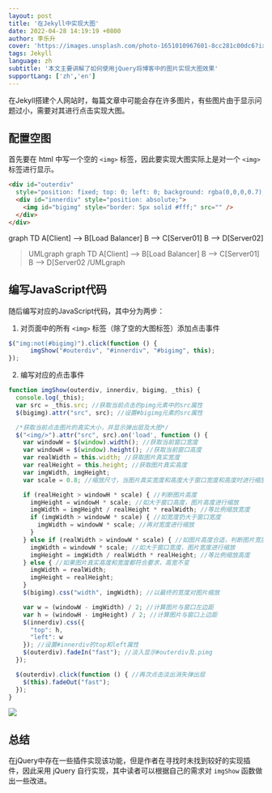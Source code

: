 ```yaml
---
layout: post
title: '在Jekyll中实现大图'
date: 2022-04-28 14:19:19 +0800
author: 李乐升
cover: 'https://images.unsplash.com/photo-1651010967601-8cc281c00dc6?ixlib=rb-1.2.1&ixid=MnwxMjA3fDB8MHxwaG90by1wYWdlfHx8fGVufDB8fHx8&auto=format&fit=crop&w=764&q=80'
tags: Jekyll
language: zh
subtitle: '本文主要讲解了如何使用jQuery将博客中的图片实现大图效果'
supportLang: ['zh','en']
---
```


在Jekyll搭建个人网站时，每篇文章中可能会存在许多图片，有些图片由于显示问题过小，需要对其进行点击实现大图。

## 配置空图

首先要在 html 中写一个空的 `<img>`  标签，因此要实现大图实际上是对一个 `<img>` 标签进行显示。

```html
<div id="outerdiv"
  style="position: fixed; top: 0; left: 0; background: rgba(0,0,0,0.7); z-index: 2; width: 100%; height: 100%; display: none;">
  <div id="innerdiv" style="position: absolute;">
    <img id="bigimg" style="border: 5px solid #fff;" src="" />
  </div>
</div>
```

<div class="mermaid">
	graph TD 
	A[Client] --> B[Load Balancer] 
	B --> C[Server01] 
	B --> D[Server02]
</div> 

>UMLgraph
	graph TD 
	A[Client] --> B[Load Balancer] 
	B --> C[Server01] 
	B --> D[Server02
>/UMLgraph

## 编写JavaScript代码

随后编写对应的JavaScript代码，其中分为两步：

1. 对页面中的所有 `<img>` 标签（除了空的大图标签）添加点击事件

```javascript
$("img:not(#bigimg)").click(function () {
      imgShow("#outerdiv", "#innerdiv", "#bigimg", this);
});
```

2. 编写对应的点击事件

```javascript
function imgShow(outerdiv, innerdiv, bigimg, _this) {
  console.log(_this);
  var src = _this.src; //获取当前点击的pimg元素中的src属性  
  $(bigimg).attr("src", src); //设置#bigimg元素的src属性  

  /*获取当前点击图片的真实大小，并显示弹出层及大图*/
  $("<img/>").attr("src", src).on('load', function () {
    var windowW = $(window).width(); //获取当前窗口宽度  
    var windowH = $(window).height(); //获取当前窗口高度  
    var realWidth = this.width; //获取图片真实宽度  
    var realHeight = this.height; //获取图片真实高度  
    var imgWidth, imgHeight;
    var scale = 0.8; //缩放尺寸，当图片真实宽度和高度大于窗口宽度和高度时进行缩放  

    if (realHeight > windowH * scale) { //判断图片高度  
      imgHeight = windowH * scale; //如大于窗口高度，图片高度进行缩放  
      imgWidth = imgHeight / realHeight * realWidth; //等比例缩放宽度  
      if (imgWidth > windowW * scale) { //如宽度扔大于窗口宽度  
        imgWidth = windowW * scale; //再对宽度进行缩放  
      }
    } else if (realWidth > windowW * scale) { //如图片高度合适，判断图片宽度  
      imgWidth = windowW * scale; //如大于窗口宽度，图片宽度进行缩放  
      imgHeight = imgWidth / realWidth * realHeight; //等比例缩放高度  
    } else { //如果图片真实高度和宽度都符合要求，高宽不变  
      imgWidth = realWidth;
      imgHeight = realHeight;
    }
    $(bigimg).css("width", imgWidth); //以最终的宽度对图片缩放  

    var w = (windowW - imgWidth) / 2; //计算图片与窗口左边距  
    var h = (windowH - imgHeight) / 2; //计算图片与窗口上边距  
    $(innerdiv).css({
      "top": h,
      "left": w
    }); //设置#innerdiv的top和left属性  
    $(outerdiv).fadeIn("fast"); //淡入显示#outerdiv及.pimg  
  });

  $(outerdiv).click(function () { //再次点击淡出消失弹出层  
    $(this).fadeOut("fast");
  });
}
```

![](https://guli-20211028.oss-cn-beijing.aliyuncs.com/2022-04-11-12-56-14-image.png)

## 总结

在jQuery中存在一些插件实现该功能，但是作者在寻找时未找到较好的实现插件，因此采用 jQuery 自行实现，其中读者可以根据自己的需求对 `imgShow` 函数做出一些改进。

